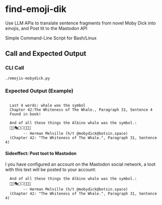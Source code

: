 # find-emoji-dik

Use LLM APis to translate sentence fragments from novel Moby Dick into emojis, and Post tit to the Mastodon API

Simple Command-Line Script for Bash/Linux

## Call and Expected Output

### CLI Call

    ./emojis-mobydick.py 

### Expected Output (Example)

```text

  Last 4 words: whale was the symbol
  Chapter 42:The Whiteness of The Whale., Paragraph 31, Sentence 4
  Found in book!
  
  And of all these things the Albino whale was the symbol.:
  🔱🧩🎭📩⚪🐋🔣🎴
        -- Herman Melville (h/t @mobydick@botsin.space)
  (Chapter 42: "The Whiteness of The Whale.", Paragraph 31, Sentence 4)
```

#### Sideeffect: Post toot to Mastodon 

I you have configured an account on the Mastodon social network, a toot with this text will be posted to your account:

```text
  And of all these things the Albino whale was the symbol.:
  🔱🧩🎭📩⚪🐋🔣🎴
        -- Herman Melville (h/t @mobydick@botsin.space)
  (Chapter 42: "The Whiteness of The Whale.", Paragraph 31, Sentence 4)
```